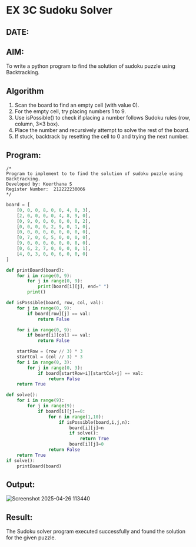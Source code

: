 # EX 3C Sudoku Solver
## DATE:
## AIM:
To write a python program to find the solution of sudoku puzzle using Backtracking.


## Algorithm
1. Scan the board to find an empty cell (with value 0).
2. For the empty cell, try placing numbers 1 to 9.
3. Use isPossible() to check if placing a number follows Sudoku rules (row, column, 3×3 box).
4. Place the number and recursively attempt to solve the rest of the board.
5. If stuck, backtrack by resetting the cell to 0 and trying the next number.
## Program:
```
/*
Program to implement to to find the solution of sudoku puzzle using Backtracking.
Developed by: Keerthana S
Register Number:  212222230066
*/
```
```py
board = [
    [0, 0, 0, 8, 0, 0, 4, 0, 3],
    [2, 0, 0, 0, 0, 4, 8, 9, 0],
    [0, 9, 0, 0, 0, 0, 0, 0, 2],
    [0, 0, 0, 0, 2, 9, 0, 1, 0],
    [0, 0, 0, 0, 0, 0, 0, 0, 0],
    [0, 7, 0, 6, 5, 0, 0, 0, 0],
    [9, 0, 0, 0, 0, 0, 0, 8, 0],
    [0, 6, 2, 7, 0, 0, 0, 0, 1],
    [4, 0, 3, 0, 0, 6, 0, 0, 0]
]

def printBoard(board):
    for i in range(0, 9):
        for j in range(0, 9):
            print(board[i][j], end=" ")
        print()

def isPossible(board, row, col, val):
    for j in range(0, 9):
        if board[row][j] == val:
            return False

    for i in range(0, 9):
        if board[i][col] == val:
            return False

    startRow = (row // 3) * 3
    startCol = (col // 3) * 3
    for i in range(0, 3):
        for j in range(0, 3):
            if board[startRow+i][startCol+j] == val:
                return False
    return True

def solve():
    for i in range(9):
        for j in range(9):
            if board[i][j]==0:
                for n in range(1,10):
                    if isPossible(board,i,j,n):
                        board[i][j]=n
                        if solve():
                            return True
                        board[i][j]=0
                return False
    return True
if solve():
    printBoard(board)
```

## Output:
![Screenshot 2025-04-26 113440](https://github.com/user-attachments/assets/5f80b1b4-aa60-4072-baca-42245176454a)
## Result:
The Sudoku solver program executed successfully and found the solution for the given puzzle.
